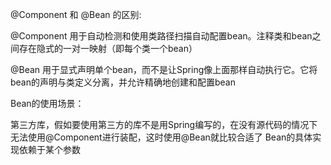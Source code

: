 @Component 和 @Bean 的区别:

@Component 用于自动检测和使用类路径扫描自动配置bean。注释类和bean之间存在隐式的一对一映射（即每个类一个bean）

@Bean 用于显式声明单个bean，而不是让Spring像上面那样自动执行它。它将bean的声明与类定义分离，并允许精确地创建和配置bean

Bean的使用场景：

第三方库，假如要使用第三方的库不是用Spring编写的，在没有源代码的情况下无法使用@Component进行装配，这时使用@Bean就比较合适了
Bean的具体实现依赖于某个参数
